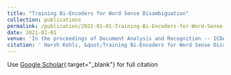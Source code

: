 ```yaml
---
title: "Training Bi-Encoders for Word Sense Disambiguation"
collection: publications
permalink: /publication/2021-01-01-Training-Bi-Encoders-for-Word-Sense-Disambiguation
date: 2021-01-01
venue: 'In the proceedings of Document Analysis and Recognition -- ICDAR 2021'
citation: ' Harsh Kohli, &quot;Training Bi-Encoders for Word Sense Disambiguation.&quot; In the proceedings of Document Analysis and Recognition -- ICDAR 2021, 2021.'
---
```

Use [Google Scholar](https://scholar.google.com/scholar?q=Training+Bi+Encoders+for+Word+Sense+Disambiguation){:target="_blank"} for full citation